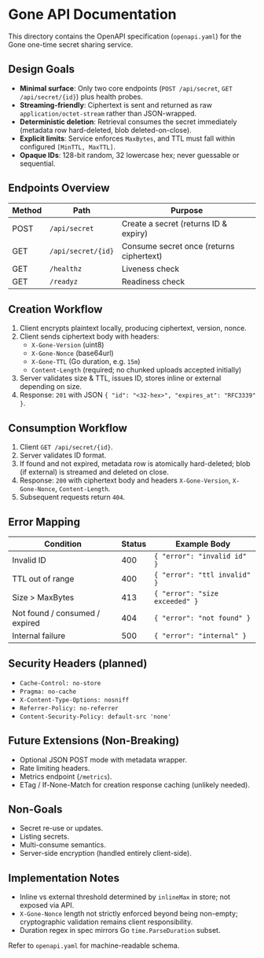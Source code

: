 # Gone API Documentation

This directory contains the OpenAPI specification (`openapi.yaml`) for the Gone one-time secret sharing service.

## Design Goals
- **Minimal surface**: Only two core endpoints (`POST /api/secret`, `GET /api/secret/{id}`) plus health probes.
- **Streaming-friendly**: Ciphertext is sent and returned as raw `application/octet-stream` rather than JSON-wrapped.
- **Deterministic deletion**: Retrieval consumes the secret immediately (metadata row hard-deleted, blob deleted-on-close).
- **Explicit limits**: Service enforces `MaxBytes`, and TTL must fall within configured `[MinTTL, MaxTTL]`.
- **Opaque IDs**: 128-bit random, 32 lowercase hex; never guessable or sequential.

## Endpoints Overview
| Method | Path | Purpose |
| ------ | ---- | ------- |
| POST | `/api/secret` | Create a secret (returns ID & expiry) |
| GET | `/api/secret/{id}` | Consume secret once (returns ciphertext) |
| GET | `/healthz` | Liveness check |
| GET | `/readyz` | Readiness check |

## Creation Workflow
1. Client encrypts plaintext locally, producing ciphertext, version, nonce.
2. Client sends ciphertext body with headers:
   - `X-Gone-Version` (uint8)
   - `X-Gone-Nonce` (base64url)
   - `X-Gone-TTL` (Go duration, e.g. `15m`)
   - `Content-Length` (required; no chunked uploads accepted initially)
3. Server validates size & TTL, issues ID, stores inline or external depending on size.
4. Response: `201` with JSON `{ "id": "<32-hex>", "expires_at": "RFC3339" }`.

## Consumption Workflow
1. Client `GET /api/secret/{id}`.
2. Server validates ID format.
3. If found and not expired, metadata row is atomically hard-deleted; blob (if external) is streamed and deleted on close.
4. Response: `200` with ciphertext body and headers `X-Gone-Version`, `X-Gone-Nonce`, `Content-Length`.
5. Subsequent requests return `404`.

## Error Mapping
| Condition | Status | Example Body |
| --------- | ------ | ------------ |
| Invalid ID | 400 | `{ "error": "invalid id" }` |
| TTL out of range | 400 | `{ "error": "ttl invalid" }` |
| Size > MaxBytes | 413 | `{ "error": "size exceeded" }` |
| Not found / consumed / expired | 404 | `{ "error": "not found" }` |
| Internal failure | 500 | `{ "error": "internal" }` |

## Security Headers (planned)
- `Cache-Control: no-store`
- `Pragma: no-cache`
- `X-Content-Type-Options: nosniff`
- `Referrer-Policy: no-referrer`
- `Content-Security-Policy: default-src 'none'`

## Future Extensions (Non-Breaking)
- Optional JSON POST mode with metadata wrapper.
- Rate limiting headers.
- Metrics endpoint (`/metrics`).
- ETag / If-None-Match for creation response caching (unlikely needed).

## Non-Goals
- Secret re-use or updates.
- Listing secrets.
- Multi-consume semantics.
- Server-side encryption (handled entirely client-side).

## Implementation Notes
- Inline vs external threshold determined by `inlineMax` in store; not exposed via API.
- `X-Gone-Nonce` length not strictly enforced beyond being non-empty; cryptographic validation remains client responsibility.
- Duration regex in spec mirrors Go `time.ParseDuration` subset.

Refer to `openapi.yaml` for machine-readable schema.
